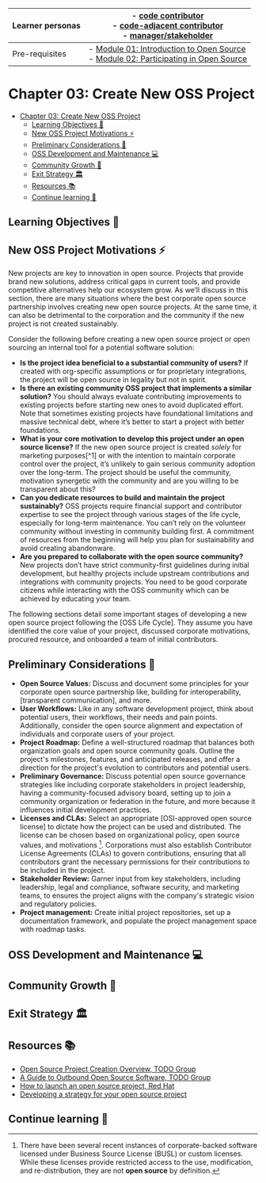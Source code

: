| Learner personas | - [code contributor](../README.md#code-contributor-)<br> - [code-adjacent contributor](../README.md#code-adjacent-contributor-)<br> - [manager/stakeholder](../README.md#managerstakeholder-) |
| ---------------- | --------------------------------------------------------------------------------------------------------------------------------------------------------------------------------------------- |
| Pre-requisites   | - [Module 01: Introduction to Open Source](../01-intro-to-os/) <br>- [Module 02: Participating in Open Source](../02-participating-in-oss/)                                                   |

# Chapter 03: Create New OSS Project

- [Chapter 03: Create New OSS Project](#chapter-03-create-new-oss-project)
  - [Learning Objectives 🧠](#learning-objectives-)
  - [New OSS Project Motivations ⚡️](#new-oss-project-motivations-️)
  - [Preliminary Considerations 🧱](#preliminary-considerations-)
  - [OSS Development and Maintenance 💻](#oss-development-and-maintenance-)
  - [Community Growth 🌱](#community-growth-)
  - [Exit Strategy 🏛️](#exit-strategy-️)
  - [Resources 📚](#resources-)
  - [Continue learning 🚥](#continue-learning-)

## Learning Objectives 🧠

<!-- TODO -->

## New OSS Project Motivations ⚡️

New projects are key to innovation in open source. Projects that provide brand new solutions, address critical gaps in current tools, and provide competitive alternatives help our ecosystem grow. As we’ll discuss in this section, there are many situations where the best corporate open source partnership involves creating new open source projects. At the same time, it can also be detrimental to the corporation and the community if the new project is not created sustainably.

Consider the following before creating a new open source project or open sourcing an internal tool for a potential software solution:

- **Is the project idea beneficial to a substantial community of users?** If created with org-specific assumptions or for proprietary integrations, the project will be open source in legality but not in spirit.
- **Is there an existing community OSS project that implements a similar solution?** You should always evaluate contributing improvements to existing projects before starting new ones to avoid duplicated effort. Note that sometimes existing projects have foundational limitations and massive technical debt, where it’s better to start a project with better foundations.
- **What is your core motivation to develop this project under an open source license?** If the new open source project is created _solely_ for marketing purposes[^1] or with the intention to maintain corporate control over the project, it’s unlikely to gain serious community adoption over the long-term. The project should be useful the community, motivation synergetic with the community and are you willing to be transparent about this?
- **Can you dedicate resources to build and maintain the project sustainably?** OSS projects require financial support and contributor expertise to see the project through various stages of the life cycle, especially for long-term maintenance. You can’t rely on the volunteer community without investing in community building first. A commitment of resources from the beginning will help you plan for sustainability and avoid creating abandonware.
- **Are you prepared to collaborate with the open source community?** New projects don’t have strict community-first guidelines during initial development, but healthy projects include upstream contributions and integrations with community projects. You need to be good corporate citizens while interacting with the OSS community which can be achieved by educating your team.

The following sections detail some important stages of developing a new open source project following the [OSS Life Cycle]. They assume you have identified the core value of your project, discussed corporate motivations, procured resource, and onboarded a team of initial contributors.

## Preliminary Considerations 🧱

- **Open Source Values:** Discuss and document some principles for your corporate open source partnership like, building for interoperability, [transparent communication], and more.
- **User Workflows:** Like in any software development project, think about potential users, their workflows, their needs and pain points. Additionally, consider the open source alignment and expectation of individuals and corporate users of your project.
- **Project Roadmap:** Define a well-structured roadmap that balances both organization goals and open source community goals. Outline the project's milestones, features, and anticipated releases, and offer a direction for the project's evolution to contributors and potential users.
- **Preliminary Governance:** Discuss potential open source governance strategies like including corporate stakeholders in project leadership, having a community-focused advisory board, setting up to join a community organization or federation in the future, and more because it influences initial development practices.
- **Licenses and CLAs:** Select an appropriate [OSI-approved open source license] to dictate how the project can be used and distributed. The license can be chosen based on organizational policy, open source values, and motivations [^2]. Corporations must also establish Contributor License Agreements (CLAs) to govern contributions, ensuring that all contributors grant the necessary permissions for their contributions to be included in the project.
  [^2]: There have been several recent instances of corporate-backed software licensed under Business Source License (BUSL) or custom licenses. While these licenses provide restricted access to the use, modification, and re-distribution, they are not **open source** by definition.
- **Stakeholder Review:** Garner input from key stakeholders, including leadership, legal and compliance, software security, and marketing teams, to ensures the project aligns with the company's strategic vision and regulatory policies.
- **Project management:** Create initial project repositories, set up a documentation framework, and populate the project management space with roadmap tasks.

## OSS Development and Maintenance 💻

## Community Growth 🌱

## Exit Strategy 🏛️

## Resources 📚

- [Open Source Project Creation Overview, TODO Group](https://github.com/todogroup/ospo-career-path/blob/main/OSPO-101/module7/README.md)
- [A Guide to Outbound Open Source Software, TODO Group](https://todogroup.org/guides/outbound-oss/#how-to-contribute-to-oss-projects)
- [How to launch an open source project, Red Hat](https://www.redhat.com/en/resources/how-to-launch-an-open-source-project-overview)
- [Developing a strategy for your open source project](https://www.redhat.com/en/resources/developing-strategy-open-source-project)

## Continue learning 🚥
